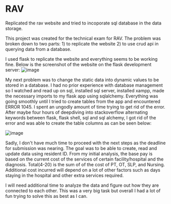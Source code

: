 # RAV
Replicated the rav website and tried to incoporate sql database in the data storage.

This project was created for the technical exam for RAV. The problem was broken down to two parts: 1) to replicate the website 2) to use crud api in querying data
from a database.

I used flask to replicate the website and everything seems to be working fine. Below is the screenshot of the website on the flask development server:
![image](https://user-images.githubusercontent.com/98466796/215246137-b7858c87-0fda-4557-88b7-279e1656574d.png)


My next problem was to change the static data into dynamic values to be stored in a database. I had no prior experience with database management so I watched and read up on sql, installed sql server, installed xampp, made the necessary imports to my flask app using sqlalchemy. Everything was going smoothly until I tried to create tables from the app and encountered ERROR 1045. I spent an ungodly amount of time trying to get rid of the error. After maybe four hours of deepdiving into stackoverflow alternating keywords between flask, flask shell, sql and sql alchemy, I got rid of the error and was able to create the table columns as can be seen below:

![image](https://user-images.githubusercontent.com/98466796/215243235-5afa934e-6c73-4e40-bb31-9b2909ba4b94.png)


Sadly, I don't have much time to proceed with the next steps as the deadline for submission was nearing. The goal was to be able to create, read and update data using
resident ID. From my initial analysis, the base pay is based on the current cost of the services of certain facility/hospital and the diagnosis. Total(4-20) is the sum
of of the cost of PT, OT, SLP, and Nursing. Additional cost incurred will depend on a lot of other factors such as days staying in the hospital and other extra 
services required. 

I will need additional time to analyze the data and figure out how they are connected to each other. This was a very big task but overall I had a lot of fun trying
to solve this as best as I can. 
